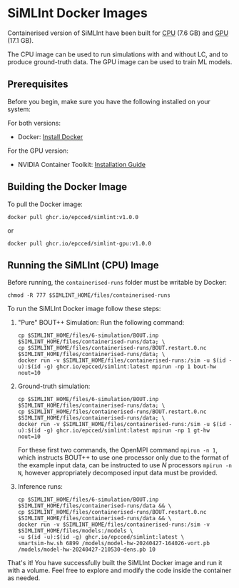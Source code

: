 # SiMLInt Docker Images

Containerised version of SiMLInt have been built for [CPU](https://github.com/EPCCed/SiMLInt/pkgs/container/simlint) (7.6 GB) and [GPU](https://github.com/EPCCed/SiMLInt/pkgs/container/simlint-gpu) (17.1 GB).

The CPU image can be used to run simulations with and without LC, and to produce ground-truth data. The GPU image can be used to train ML models.

## Prerequisites

Before you begin, make sure you have the following installed on your system:

For both versions:

- Docker: [Install Docker](https://docs.docker.com/get-docker/)

For the GPU version:

- NVIDIA Container Toolkit: [Installation Guide](https://docs.nvidia.com/datacenter/cloud-native/container-toolkit/latest/install-guide.html)

## Building the Docker Image

To pull the Docker image:

```shell
docker pull ghcr.io/epcced/simlint:v1.0.0
```

or

```shell
docker pull ghcr.io/epcced/simlint-gpu:v1.0.0
```

## Running the SiMLInt (CPU) Image

Before running, the `containerised-runs` folder must be writable by Docker:

```shell
chmod -R 777 $SIMLINT_HOME/files/containerised-runs
```

To run the SiMLInt Docker image follow these steps:

1. "Pure" BOUT++ Simulation: Run the following command:

    ```shell
    cp $SIMLINT_HOME/files/6-simulation/BOUT.inp $SIMLINT_HOME/files/containerised-runs/data; \
    cp $SIMLINT_HOME/files/containerised-runs/BOUT.restart.0.nc $SIMLINT_HOME/files/containerised-runs/data; \
    docker run -v $SIMLINT_HOME/files/containerised-runs:/sim -u $(id -u):$(id -g) ghcr.io/epcced/simlint:latest mpirun -np 1 bout-hw nout=10
    ```

2. Ground-truth simulation:

    ```shell
    cp $SIMLINT_HOME/files/6-simulation/BOUT.inp $SIMLINT_HOME/files/containerised-runs/data; \
    cp $SIMLINT_HOME/files/containerised-runs/BOUT.restart.0.nc $SIMLINT_HOME/files/containerised-runs/data; \
    docker run -v $SIMLINT_HOME/files/containerised-runs:/sim -u $(id -u):$(id -g) ghcr.io/epcced/simlint:latest mpirun -np 1 gt-hw nout=10
    ```

    For these first two commands, the OpenMPI command `mpirun -n 1`, which instructs BOUT++ to use one processor only due to the format of the example input data, can be instructed to use *N* processors `mpirun -n N`, however appropriately decomposed input data must be provided.

3. Inference runs:

    ```shell
    cp $SIMLINT_HOME/files/6-simulation/BOUT.inp $SIMLINT_HOME/files/containerised-runs/data && \
    cp $SIMLINT_HOME/files/containerised-runs/BOUT.restart.0.nc $SIMLINT_HOME/files/containerised-runs/data && \
    docker run -v $SIMLINT_HOME/files/containerised-runs:/sim -v $SIMLINT_HOME/files/models:/models \
    -u $(id -u):$(id -g) ghcr.io/epcced/simlint:latest \
    smartsim-hw.sh 6899 /models/model-hw-20240427-164026-vort.pb /models/model-hw-20240427-210530-dens.pb 10
    ```

That's it! You have successfully built the SiMLInt Docker image and run it with a volume. Feel free to explore and modify the code inside the container as needed.

<!-- 

Running with Singularity is possible, but not optimised for the particular machine. Need to see how to connect it to ghcr.io.

# Using SiMLInt with Singularity
SiMLInt is available as a Docker image, with BOUT++, SmartSim and TensorFlow, and with an example Hasegawa-Wakatani simulation with and without inference available.
Typically, however, Singularity containers are preferred on HPC systems. And while it is recommended to install using the (system-adapted) SiMLInt installation instructions, it is possible to convert the Docker image to a Singularity image. Currently this 

To use this image with Singularity, build `simlint.sif` from the latest image:
```shell
singularity build simlint.sif docker://davedavemckay/simlint:latest
```

Then `exec`:
```shell
singularity exec simlint.sif mpirun -n 1 /BOUT-dev/build/examples/hasegawa-wakatani/hasegawa-wakatani
```

 -  Note: `simlint.sif` will be around 3 GB

 Check the image is as expected with `singularity inspect`, something like:
 ```shell
$ singularity inspect simlint.sif
org.label-schema.build-arch: amd64
org.label-schema.build-date: Monday_1_April_2024_10:36:5_BST
org.label-schema.schema-version: 1.0
org.label-schema.usage.singularity.deffile.bootstrap: docker
org.label-schema.usage.singularity.deffile.from: davedavemckay/simlint:latest
org.label-schema.usage.singularity.version: 3.7.2-1.el8
 ```

Further examples of use of the image are given in the SiMLInt-Docker [`README.md`](../README.md), however it is worth noting differences in syntax in terms of using host volume bindings.

Where the simplest volume binding method with Docker is the `--volume` option to `docker run`, i.e., `docker run --volume /host/path:/image/path`, Singularity uses an environment variable, e.g.,:
```bash
module load singularity
export SINGULARITY_BIND="/scratch/data,/opt,/work/x01/x01/username/sim:/sim"
srun singularity exec simlint.sif mpirun -n $nprocs /BOUT-dev/build/examples/hasegawa-wakatani/hasegawa-wakatani
```
will use the data in `/work/x01/x01/username/sim` to run the simulation.
This is especially useful where modules loaded on the HPC system are to be accessed by a container and the bind list gets quite long.

  - Note: while the above will allow SiMLInt to be run with Singularity, it uses OpenMPI compiled within the image for portability. To achieve performant simulation runs it is recommended that an image is built using recommended libraries on the target HPC system. To do this, the Dockerfile should be adapted to a [Singularity Definition File](https://docs.sylabs.io/guides/3.0/user-guide/definition_files.html).

An [example](run_simlint.sh) SLURM submission script that runs SiMLInt (BOUT only) on Cirrus is provided. Run with: `sbatch run_simlint.sh`. -->
